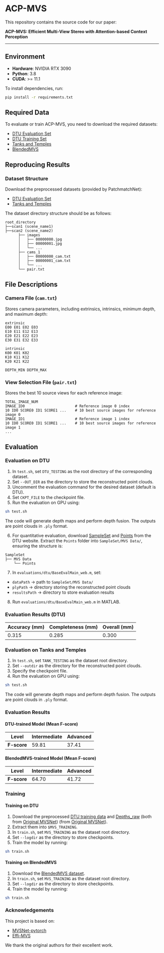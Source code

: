 # ACP-MVS  

This repository contains the source code for our paper:  

**ACP-MVS: Efficient Multi-View Stereo with Attention-based Context Perception**  

---

## Environment  
- **Hardware**: NVIDIA RTX 3090  
- **Python**: 3.8  
- **CUDA**: >= 11.1  

To install dependencies, run:  
```bash
pip install -r requirements.txt
```

## **Required Data**  
To evaluate or train ACP-MVS, you need to download the required datasets:  

- [DTU Evaluation Set](https://drive.google.com/file/d/1jN8yEQX0a-S22XwUjISM8xSJD39pFLL_/view?usp=sharing)  
- [DTU Training Set](https://drive.google.com/file/d/1eDjh-_bxKKnEuz5h-HXS7EDJn59clx6V/view)  
- [Tanks and Temples](https://drive.google.com/file/d/1gAfmeoGNEFl9dL4QcAU4kF0BAyTd-r8Z/view?usp=sharing)  
- [BlendedMVS](https://1drv.ms/u/s!Ag8Dbz2Aqc81gVDgxb8MDGgoV74S?e=hJKlvV)  


## **Reproducing Results**  

### **Dataset Structure**  
Download the preprocessed datasets (provided by PatchmatchNet):  

- [DTU Evaluation Set](https://drive.google.com/file/d/1jN8yEQX0a-S22XwUjISM8xSJD39pFLL_/view?usp=sharing)  
- [Tanks and Temples](https://drive.google.com/file/d/1gAfmeoGNEFl9dL4QcAU4kF0BAyTd-r8Z/view?usp=sharing)  

The dataset directory structure should be as follows:  
```
root_directory
├──scan1 (scene_name1)
├──scan2 (scene_name2) 
      ├── images                 
      │   ├── 00000000.jpg       
      │   ├── 00000001.jpg       
      │   └── ...                
      ├── cams_1                   
      │   ├── 00000000_cam.txt   
      │   ├── 00000001_cam.txt   
      │   └── ...                
      └── pair.txt  
```

## **File Descriptions**  

### **Camera File (`cam.txt`)**  
Stores camera parameters, including extrinsics, intrinsics, minimum depth, and maximum depth:
```
extrinsic
E00 E01 E02 E03
E10 E11 E12 E13
E20 E21 E22 E23
E30 E31 E32 E33

intrinsic
K00 K01 K02
K10 K11 K12
K20 K21 K22

DEPTH_MIN DEPTH_MAX 
```

### **View Selection File (`pair.txt`)**  
Stores the best 10 source views for each reference image:  

```
TOTAL_IMAGE_NUM
IMAGE_ID0                       # Reference image 0 index
10 ID0 SCORE0 ID1 SCORE1 ...    # 10 best source images for reference image 0 
IMAGE_ID1                       # Reference image 1 index
10 ID0 SCORE0 ID1 SCORE1 ...    # 10 best source images for reference image 1 
...
``` 

## **Evaluation**  

### **Evaluation on DTU**  
1. In `test.sh`, set `DTU_TESTING` as the root directory of the corresponding dataset.  
2. Set `--OUT_DIR` as the directory to store the reconstructed point clouds.  
3. Uncomment the evaluation command for the desired dataset (default is DTU).  
4. Set `CKPT_FILE` to the checkpoint file.  
5. Run the evaluation on GPU using:  
```bash
sh test.sh
```
The code will generate depth maps and perform depth fusion. The outputs are point clouds in `.ply` format.

6. For quantitative evaluation, download [SampleSet](http://roboimagedata.compute.dtu.dk/?page_id=36) and [Points](http://roboimagedata.compute.dtu.dk/?page_id=36) from the DTU website. Extract the `Points` folder into `SampleSet/MVS Data/`, ensuring the structure is:
```plaintext
SampleSet
├── MVS Data
    └── Points
```
7. In `evaluations/dtu/BaseEvalMain_web.m`, set:

- `dataPath` → path to `SampleSet/MVS Data/`
- `plyPath` → directory storing the reconstructed point clouds
- `resultsPath` → directory to store evaluation results

8. Run `evaluations/dtu/BaseEvalMain_web.m` in MATLAB.

### **Evaluation Results (DTU)**

| Accuracy (mm) | Completeness (mm) | Overall (mm) |
|---------------|-------------------|--------------|
| 0.315         | 0.285             | 0.300        |



### **Evaluation on Tanks and Temples**

1. In `test.sh`, set `TANK_TESTING` as the dataset root directory.  
2. Set `--outdir` as the directory for the reconstructed point clouds.  
3. Specify the checkpoint file. 
4. Run the evaluation on GPU using:  
```bash
sh test.sh
```
The code will generate depth maps and perform depth fusion. The outputs are point clouds in `.ply` format.


### **Evaluation Results**

#### **DTU-trained Model (Mean F-score)**

| Level        | Intermediate | Advanced |
|--------------|--------------|----------|
| **F-score**  | 59.81        | 37.41    |

#### **BlendedMVS-trained Model (Mean F-score)**

| Level        | Intermediate | Advanced |
|--------------|--------------|----------|
| **F-score**  | 64.70        | 41.72    |


### **Training**

#### **Training on DTU**

1. Download the preprocessed [DTU training data](https://drive.google.com/file/d/1eDjh-_bxKKnEuz5h-HXS7EDJn59clx6V/view)
 and [Depths_raw](https://virutalbuy-public.oss-cn-hangzhou.aliyuncs.com/share/cascade-stereo/CasMVSNet/dtu_data/dtu_train_hr/Depths_raw.zip) 
 (both from [Original MVSNet](https://github.com/YoYo000/MVSNet)) (from [Original MVSNet](https://github.com/YoYo000/MVSNet)).
2. Extract them into `$MVS_TRAINING`.
3. In `train.sh`, set `MVS_TRAINING` as the dataset root directory.
4. Set `--logdir` as the directory to store checkpoints.
5. Train the model by running:
```bash
sh train.sh
```


#### **Training on BlendedMVS**

1. Download the [BlendedMVS dataset](https://1drv.ms/u/s!Ag8Dbz2Aqc81gVDgxb8MDGgoV74S?e=hJKlvV).
2. In `train.sh`, set `MVS_TRAINING` as the dataset root directory.
3. Set `--logdir` as the directory to store checkpoints.
4. Train the model by running:

```bash
sh train.sh
```

### **Acknowledgements**

This project is based on:

- [MVSNet-pytorch](https://github.com/xy-guo/MVSNet_pytorch)
- [Effi-MVS](https://github.com/bdwsq1996/Effi-MVS)

We thank the original authors for their excellent work.

